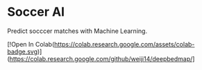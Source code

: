 # Soccer AI

Predict socccer matches with Machine Learning.

[!Open In Colab(https://colab.research.google.com/assets/colab-badge.svg)](https://colab.research.google.com/github/weiji14/deepbedmap/]
